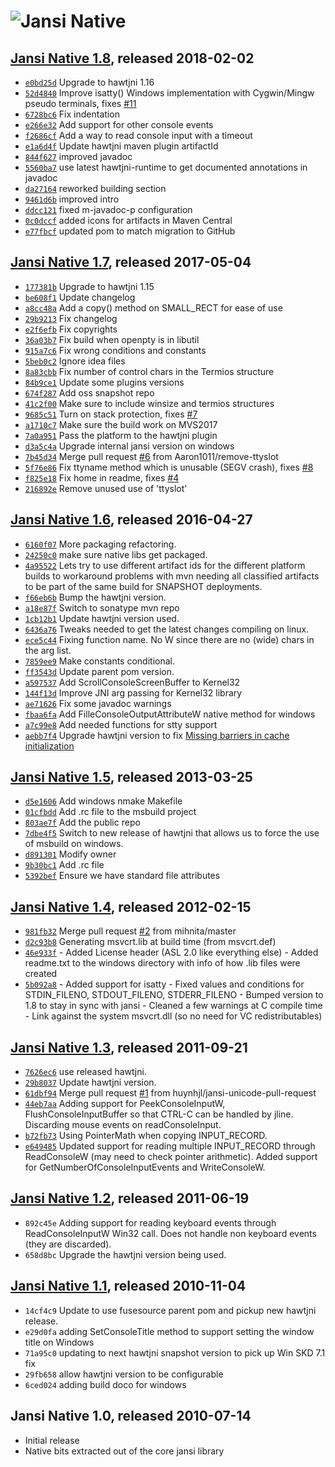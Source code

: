 ![Jansi][logo] Native
===========
[logo]: http://fusesource.github.io/jansi/images/project-logo.png "Jansi"

## [Jansi Native 1.8][1_8], released 2018-02-02
[1_8]: https://repo.maven.apache.org/maven2/org/fusesource/jansi/jansi-native/1.8

* [`e0bd25d`](https://github.com/fusesource/hawtjni/commit/e0bd25db8c7bd2b59332a06fb8deb0fd92d60fc0) Upgrade to hawtjni 1.16
* [`52d4840`](https://github.com/fusesource/hawtjni/commit/52d4840b2e7a65ef973c4542cedb42d118dba983) Improve isatty() Windows implementation with Cygwin/Mingw pseudo terminals, fixes [#11](https://github.com/fusesource/jansi-native/issues/11)
* [`6728bc6`](https://github.com/fusesource/hawtjni/commit/6728bc6b8e472cc3b50a007f61203764a9c2429f) Fix indentation
* [`e266e32`](https://github.com/fusesource/hawtjni/commit/e266e327fb4d7aa8230c18d96f7233591ee7ae30) Add support for other console events
* [`f2686cf`](https://github.com/fusesource/hawtjni/commit/f2686cf240fafec88d454ddda118ef27c301ec47) Add a way to read console input with a timeout
* [`e1a6d4f`](https://github.com/fusesource/hawtjni/commit/e1a6d4f3909a0f6e39e5792968597f6a0c1fd777) Update hawtjni maven plugin artifactId
* [`844f627`](https://github.com/fusesource/hawtjni/commit/844f627a692ee44a20ac887d32cd33f7cf5304f9) improved javadoc
* [`5560ba7`](https://github.com/fusesource/hawtjni/commit/5560ba70e9de14ecb6071c7de9d8f146400c975d) use latest hawtjni-runtime to get documented annotations in javadoc
* [`da27164`](https://github.com/fusesource/hawtjni/commit/da27164da4a4a16d66947068643df342f120897c) reworked building section
* [`9461d6b`](https://github.com/fusesource/hawtjni/commit/9461d6b6ddc090f652823b5bc7ecd5bbcc015032) improved intro
* [`ddcc121`](https://github.com/fusesource/hawtjni/commit/ddcc121d8012f1a702d3eff86fc1afb38fea269a) fixed m-javadoc-p configuration
* [`0c0dccf`](https://github.com/fusesource/hawtjni/commit/0c0dccff5e711a7adff10d0dd31b5e3a8568f543) added icons for artifacts in Maven Central
* [`e77fbcf`](https://github.com/fusesource/hawtjni/commit/e77fbcfad9b4249d4f18c71c8af6c500d33837a7) updated pom to match migration to GitHub

## [Jansi Native 1.7][1_7], released 2017-05-04
[1_7]: https://repo.maven.apache.org/maven2/org/fusesource/jansi/jansi-native/1.7

* [`177381b`](https://github.com/fusesource/hawtjni/commit/177381b1f2af52a7491b91f59bd6076ba3b6ce64) Upgrade to hawtjni 1.15
* [`be608f1`](https://github.com/fusesource/hawtjni/commit/be608f140068f67dcaf1b203b8503a66299e2ad5) Update changelog
* [`a8cc48a`](https://github.com/fusesource/hawtjni/commit/a8cc48ad81b792b0df1208e7c4baac5525a8bcc8) Add a copy() method on SMALL_RECT for ease of use
* [`29b9213`](https://github.com/fusesource/hawtjni/commit/29b92130dbb43b6ba11afee544cb7ab2a81201b1) Fix changelog
* [`e2f6efb`](https://github.com/fusesource/hawtjni/commit/e2f6efbdadcb95889ecb110c14eb491a8365efaf) Fix copyrights
* [`36a03b7`](https://github.com/fusesource/hawtjni/commit/36a03b70607110c4c208f8a4f9fac29e394d5c86) Fix build when openpty is in libutil
* [`915a7c6`](https://github.com/fusesource/hawtjni/commit/915a7c6dcaf987290c3def2f811a4ff861f1b362) Fix wrong conditions and constants
* [`5beb0c2`](https://github.com/fusesource/hawtjni/commit/5beb0c29c5effa80891e6b9b3509674abd25c572) Ignore idea files
* [`8a83cbb`](https://github.com/fusesource/hawtjni/commit/8a83cbbb88e76e44cb6b279777ff417c02e28a53) Fix number of control chars in the Termios structure
* [`84b9ce1`](https://github.com/fusesource/hawtjni/commit/84b9ce1f091420622a8b172f42255d7f73eb85e9) Update some plugins versions
* [`674f287`](https://github.com/fusesource/hawtjni/commit/674f2871a6e9e9f5a47f59a57e415958a6ed5990) Add oss snapshot repo
* [`41c2f00`](https://github.com/fusesource/hawtjni/commit/41c2f00d4857f292a4bdd80c57ed5aeac3320d2d) Make sure to include winsize and termios structures
* [`9685c51`](https://github.com/fusesource/hawtjni/commit/9685c516d43eda1de4c0bc3d1e44d48cc160133b) Turn on stack protection, fixes [#7](https://github.com/fusesource/jansi-native/issues/7)
* [`a1710c7`](https://github.com/fusesource/hawtjni/commit/a1710c785d5033588f0ed0e6f262959a5b1dd479) Make sure the build work on MVS2017
* [`7a0a951`](https://github.com/fusesource/hawtjni/commit/7a0a951fe58dfb3b36803aa3f5a66db9662d2164) Pass the platform to the hawtjni plugin
* [`d3a5c4a`](https://github.com/fusesource/hawtjni/commit/d3a5c4a2d1f36f18e5a62f061c7944d56a9abaee) Upgrade internal jansi version on windows
* [`7b45d34`](https://github.com/fusesource/hawtjni/commit/7b45d3462ff7a1b20bd1b0f281c9e23277b852e4) Merge pull request [#6](https://github.com/fusesource/jansi-native/issues/6) from Aaron1011/remove-ttyslot
* [`5f76e86`](https://github.com/fusesource/hawtjni/commit/5f76e86c28c80eb8b03e1713e9eb0ea3099b965d) Fix ttyname method which is unusable (SEGV crash), fixes [#8](https://github.com/fusesource/jansi-native/issues/8)
* [`f825e18`](https://github.com/fusesource/hawtjni/commit/f825e1812c09924860d3f5f713340d5c81a8b685) Fix home in readme, fixes [#4](https://github.com/fusesource/jansi-native/issues/4)
* [`216892e`](https://github.com/fusesource/hawtjni/commit/216892efe74cea133993c5afabc154b576357412) Remove unused use of 'ttyslot'

## [Jansi Native 1.6][1_6], released 2016-04-27
[1_6]: https://repo.maven.apache.org/maven2/org/fusesource/jansi/jansi-native/1.6

* [`6160f07`](https://github.com/fusesource/hawtjni/commit/6160f07a0f47aaaf4bcb34d8f04e4534ade8aa2b) More packaging refactoring.
* [`24250c0`](https://github.com/fusesource/hawtjni/commit/24250c0d99262b7e1e965402c474365754132eea) make sure native libs get packaged.
* [`4a95522`](https://github.com/fusesource/hawtjni/commit/4a955226e2e3025738bf11f35f99b2dfb94fbe0c) Lets try to use different artifact ids for the different platform builds to workaround problems with mvn needing all classified artifacts to be part of the same build for SNAPSHOT deployments.
* [`f66eb6b`](https://github.com/fusesource/hawtjni/commit/f66eb6bea90e5d1b3640abf0f3e18280f7ed705a) Bump the hawtjni version.
* [`a18e87f`](https://github.com/fusesource/hawtjni/commit/a18e87f8959e0db56dbe575455f5143e54e47ada) Switch to sonatype mvn repo
* [`1cb12b1`](https://github.com/fusesource/hawtjni/commit/1cb12b167949aa1f545d20d7d522b49abb4c41c8) Update hawtjni version used.
* [`6436a76`](https://github.com/fusesource/hawtjni/commit/6436a76ba22e3ae207a0b37e43e9a4f739682880) Tweaks needed to get the latest changes compiling on linux.
* [`ece5c44`](https://github.com/fusesource/hawtjni/commit/ece5c44b48d4998735384d9fa57727ba8884d660) Fixing function name.  No W since there are no (wide) chars in the arg list.
* [`7859ee9`](https://github.com/fusesource/hawtjni/commit/7859ee9b4af8eb44a3f446af2e1d95dcfb02de15) Make constants conditional.
* [`ff3543d`](https://github.com/fusesource/hawtjni/commit/ff3543ddcc90b368650ce256b875076c338f4d0a) Update parent pom version.
* [`a597537`](https://github.com/fusesource/hawtjni/commit/a5975374d7050ebad9d0bad8b05777a8a5900bb5) Add ScrollConsoleScreenBuffer to Kernel32
* [`144f13d`](https://github.com/fusesource/hawtjni/commit/144f13dba2e627fb1212b2b3d546ccdfa41fe482) Improve JNI arg passing for Kernel32 library
* [`ae71626`](https://github.com/fusesource/hawtjni/commit/ae716267fcb8955e63ebfbce8e637bd27c0f4514) Fix some javadoc warnings
* [`fbaa6fa`](https://github.com/fusesource/hawtjni/commit/fbaa6fa650db39baa402796f4ee29143ed88b0d7) Add FilleConsoleOutputAttributeW native method for windows
* [`a7c99e8`](https://github.com/fusesource/hawtjni/commit/a7c99e80fb64723221ec081352840d5b2362b473) Add needed functions for stty support
* [`aebb7f4`](https://github.com/fusesource/hawtjni/commit/aebb7f4b37719722375f00e33c1926720c3e8406) Upgrade hawtjni version to fix [Missing barriers in cache initialization](https://github.com/fusesource/hawtjni/issues/7)

## [Jansi Native 1.5][1_5], released 2013-03-25
[1_5]: https://repo.maven.apache.org/maven2/org/fusesource/jansi/jansi-native/1.5

* [`d5e1606`](https://github.com/fusesource/hawtjni/commit/d5e1606ab05db5092010ab3e54d9cb079f212ded) Add windows nmake Makefile
* [`01cfbdd`](https://github.com/fusesource/hawtjni/commit/01cfbdd0095f981b24224df70bf9c9c1aa790a2a) Add .rc file to the msbuild project
* [`803ae7f`](https://github.com/fusesource/hawtjni/commit/803ae7f9d3663c477ed13ef6843ecfe1d0faac0b) Add the public repo
* [`7dbe4f5`](https://github.com/fusesource/hawtjni/commit/7dbe4f50b3fa9384d4d131d76d05b2adc6cdad1e) Switch to new release of hawtjni that allows us to force the use of msbuild on windows.
* [`d891301`](https://github.com/fusesource/hawtjni/commit/d8913015ee92284ee42356ad5c1553eefae7145b) Modify owner
* [`9b30bc1`](https://github.com/fusesource/hawtjni/commit/9b30bc1d4579dfc5842640358d6e31a857422665) Add .rc file
* [`5392bef`](https://github.com/fusesource/hawtjni/commit/5392bef3ce52616dd359236d74f21eac04d6aa3b) Ensure we have standard file attributes

## [Jansi Native 1.4][1_4], released 2012-02-15
[1_4]: https://repo.maven.apache.org/maven2/org/fusesource/jansi/jansi-native/1.4

* [`981fb32`](https://github.com/fusesource/hawtjni/commit/981fb328b6821579e0860140fa646aa429397a4d) Merge pull request [#2](https://github.com/fusesource/jansi-native/issues/2) from mihnita/master
* [`d2c93b8`](https://github.com/fusesource/hawtjni/commit/d2c93b856ca94ba5154b0f7c90ec87deebcd6ce6) Generating msvcrt.lib at build time (from msvcrt.def)
* [`46e933f`](https://github.com/fusesource/hawtjni/commit/46e933fa3addad25d69f94e1dda8bf28e8b67ee2) - Added License header (ASL 2.0 like everything else) - Added readme.txt to the windows directory with info of how .lib files were created
* [`5b092a8`](https://github.com/fusesource/hawtjni/commit/5b092a85860ba4ad453a0f5eec2335b780e684ce) - Added support for isatty - Fixed values and conditions for STDIN_FILENO, STDOUT_FILENO, STDERR_FILENO - Bumped version to 1.8 to stay in sync with jansi - Cleaned a few warnings at C compile time - Link against the system msvcrt.dll (so no need for VC redistributables)

## [Jansi Native 1.3][1_3], released 2011-09-21
[1_3]: https://repo.maven.apache.org/maven2/org/fusesource/jansi/jansi-native/1.3

* [`7626ec6`](https://github.com/fusesource/hawtjni/commit/7626ec6283f3bd7c1ddd214906989d974aa17cf6) use released hawtjni.
* [`29b8037`](https://github.com/fusesource/hawtjni/commit/29b80375b669849328a5ba3a445008b01d09b3c0) Update hawtjni version.
* [`61dbf94`](https://github.com/fusesource/hawtjni/commit/61dbf94b12ed5eb597f2b5a916e7d0366480cbc6) Merge pull request [#1](https://github.com/fusesource/jansi-native/issues/1) from huynhjl/jansi-unicode-pull-request
* [`44eb7aa`](https://github.com/fusesource/hawtjni/commit/44eb7aa2f968818d5d3d1f89089b7bfc1c4350ad) Adding support for PeekConsoleInputW, FlushConsoleInputBuffer so that CTRL-C can be handled by jline. Discarding mouse events on readConsoleInput.
* [`b72fb73`](https://github.com/fusesource/hawtjni/commit/b72fb73e1ae1eb1bc375873143b31466348a25e5) Using PointerMath when copying INPUT_RECORD.
* [`e649485`](https://github.com/fusesource/hawtjni/commit/e6494857ed59dbfbb8c1918b39a9e99b1b201f00) Updated support for reading multiple INPUT_RECORD through ReadConsoleW (may need to check pointer arithmetic).  Added support for GetNumberOfConsoleInputEvents and WriteConsoleW.

## [Jansi Native 1.2][1_2], released 2011-06-19
[1_2]: https://repo.maven.apache.org/maven2/org/fusesource/jansi/jansi-native/1.2

* `892c45e` Adding support for reading keyboard events through ReadConsoleInputW Win32 call. Does not handle non keyboard events (they are discarded).
* `658d8bc` Upgrade the hawtjni version being used.

## [Jansi Native 1.1][1_1], released 2010-11-04
[1_1]: https://repo.maven.apache.org/maven2/org/fusesource/jansi/jansi-native/1.1

* `14cf4c9` Update to use fusesource parent pom and pickup new hawtjni release.
* `e29d0fa` adding SetConsoleTitle method to support setting the window title on Windows
* `71a95c0` updating to next hawtjni snapshot version to pick up Win SKD 7.1 fix
* `29fb658` allow hawtjni version to be configurable
* `6ced024` adding build doco for windows

## Jansi Native 1.0, released 2010-07-14

* Initial release
* Native bits extracted out of the core jansi library
